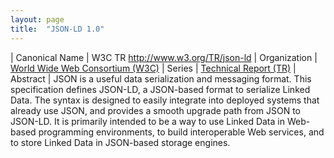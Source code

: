 ```yaml
---
layout: page
title:  "JSON-LD 1.0"
---
```


| Canonical Name | W3C TR http://www.w3.org/TR/json-ld
| Organization | [World Wide Web Consortium (W3C)](..)
| Series | [Technical Report (TR)](..)
| Abstract | JSON is a useful data serialization and messaging format. This specification defines JSON-LD, a JSON-based format to serialize Linked Data. The syntax is designed to easily integrate into deployed systems that already use JSON, and provides a smooth upgrade path from JSON to JSON-LD. It is primarily intended to be a way to use Linked Data in Web-based programming environments, to build interoperable Web services, and to store Linked Data in JSON-based storage engines.
